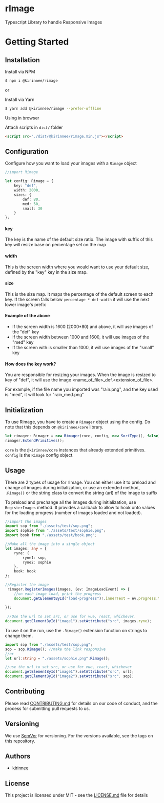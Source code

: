 # rImage

Typescript Library to handle Responsive Images

# Getting Started

## Installation

Install via NPM 
```bash
$ npm i @kirinnee/rimage
```

or 

Install via Yarn
```bash
$ yarn add @kirinnee/rimage --prefer-offline
```

Using in browser

Attach scripts in `dist/` folder
```html
<script src="./dist/@kirinnee/rimage.min.js"></script>
```

## Configuration
Configure how you want to load your images with a `Rimage` object
```typescript
//import Rimage

let config: Rimage = {
	key: "def",
	width: 2000,
	sizes: {
		def: 80,
		med: 50,
		small: 30
	}
};
```
#### key
The key is the name of the default size ratio. The image with suffix of this key will
 resize base on percentage set on the map
 
 #### width
 This is the screen width where you would want to use your default size, defined by the "key" 
 key in the size map. 
 
 #### size
 This is the size map. It maps the percentage of the default screen to each key. If the screen falls
 below `percentage * def-width` it will use the next lower image's prefix
 
 #### Example of the above
- If the screen width is 1600 (2000*80) and above, it will use images of the "def" key
- If the screen width between 1000 and 1600, it will use images of the "med" key
- If the screen with is smaller than 1000, it will use images of the "small" key

#### How does the key work?
You are responsible for resizing your images. When the image is resized to key of "def", it will use the image
<name_of_file>_def.<extension_of_file>. 

For example, if the file name you imported was "rain.png", and the key used is "med", it will look for 
"rain_med.png"

## Initialization

To use Rimage, you have to create a `Rimager` object using the config. Do note that this depends on 
`@kirinnee/core` library.

```typescript
let rimager: Rimager = new Rimager(core, config, new SortType(), false);
rimager.ExtendPrimitives();
```

`core` is the `@kirinnee/core` instances that already extended primitives. `config` is the `Rimage`
config object. 

## Usage
There are 2 types of usage for rImage. You can either use it to preload and change all images during 
initialization, or use an extended method, `.Rimage()` or the string class to convert the string (url) of
the image to suffix

To preload and prechange all the images during initialization, use `RegisterImages` method. It provides a
callback to allow to hook onto values for the loading progress (number of images loaded and not loaded).

```typescript
//import the images
import sop from "./assets/test/sop.png";
import sophie from "./assets/test/sophie.png";
import book from "./assets/test/book.png";

//Make all the image into a single object
let images: any = {
	ryne: {
		ryne1: sop,
		ryne2: sophie
	},
	book: book
};

//Register the image
 rimager.RegisterImages(images, (ev: ImageLoadEvent) => {
 	//on each image load, print the progress 
	document.getElementById("load-progress")!.innerText = ev.progress.tangential.over;
	
});
 
 //Use the url to set src, or use for vue, react, whichever.
document.getElementById("image1").setAttribute("src", images.ryne);
```
To use it on the run, use the `.Rimage()` extension function on strings to change them.

```typescript
import sop from "./assets/test/sop.png";
sop = sop.Rimage(); //make the link responsive
//or
let url:string = "./assets/sophie.png".Rimage();

//use the url to set src, or use for vue, react, whichever
document.getElementById("image1").setAttribute("src", url);
document.getElementById("image2").setAttribute("src", sop);
```

## Contributing
Please read [CONTRIBUTING.md](CONTRIBUTING.MD) for details on our code of conduct, and the process for submitting pull requests to us.

## Versioning 
We use [SemVer](https://semver.org/) for versioning. For the versions available, see the tags on this repository.

## Authors
* [kirinnee](mailto:kirinnee@gmail.com) 

## License
This project is licensed under MIT - see the [LICENSE.md](LICENSE.MD) file for details